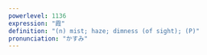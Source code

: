 ```yaml
---
powerlevel: 1136
expression: "霞"
definition: "(n) mist; haze; dimness (of sight); (P)"
pronunciation: "かすみ"
---
```

